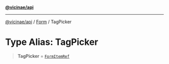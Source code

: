 [**@vicinae/api**](../../../../README.md)

***

[@vicinae/api](../../../../README.md) / [Form](../README.md) / TagPicker

# Type Alias: TagPicker

> **TagPicker** = [`FormItemRef`](../../../../type-aliases/FormItemRef.md)
